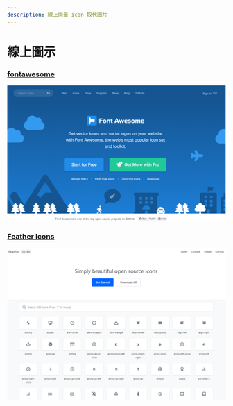```yaml
---
description: 線上向量 icon 取代圖片
---
```


# 線上圖示

### [fontawesome](https://fontawesome.com)

![](../.gitbook/assets/image%20%286%29.png)

### [Feather Icons](https://feathericons.com)

![](../.gitbook/assets/image%20%284%29.png)

